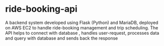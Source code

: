 # ride-booking-api
A backend system developed using Flask (Python) and MariaDB, deployed on AWS EC2 to handle ride-booking management and trip scheduling. The API helps to connect with database , handles user-request, processes data and query with database and sends back the response
